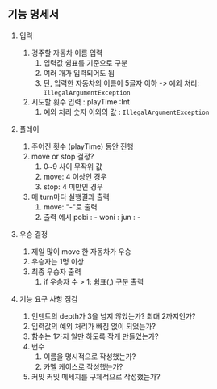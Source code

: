 ## 기능 명세서

1. 입력
    1. 경주할 자동차 이름 입력
        1. 입력값 쉼표를 기준으로 구분
        2. 여러 개가 입력되어도 됨
        3. 단, 입력한 자동차의 이름이 5글자 이하 -> 예외 처리: `IllegalArgumentException`
    2. 시도할 횟수 입력 : playTime :Int
        1. 예외 처리
           숫자 이외의 값 : `IllegalArgumentException`

2. 플레이
    1. 주어진 횟수 (playTime) 동안 진행
    2. move or stop 결정?
        1. 0~9 사이 무작위 값
        2. move: 4 이상인 경우
        3. stop: 4 미만인 경우
    3. 매 turn마다 실행결과 출력
        1. move: "-"로 출력
        2. 출력 예시
           pobi : -
           woni :
           jun : -

3. 우승 결정
    1. 제일 많이 move 한 자동차가 우승
    2. 우승자는 1명 이상
    3. 최종 우승자 출력
        1. if 우승자 수 > 1:
           쉼표(,) 구분 출력


4. 기능 요구 사항 점검
    1. 인덴트의 depth가 3을 넘지 않았는가? 최대 2까지인가?
    2. 입력값의 예외 처리가 빠짐 없이 되었는가?
    3. 함수는 1가지 일만 하도록 작게 만들었는가?
    4. 변수
        1. 이름을 명시적으로 작성했는가?
        2. 카멜 케이스로 작성했는가?
    5. 커밋
       커밋 메세지를 구체적으로 작성했는가?